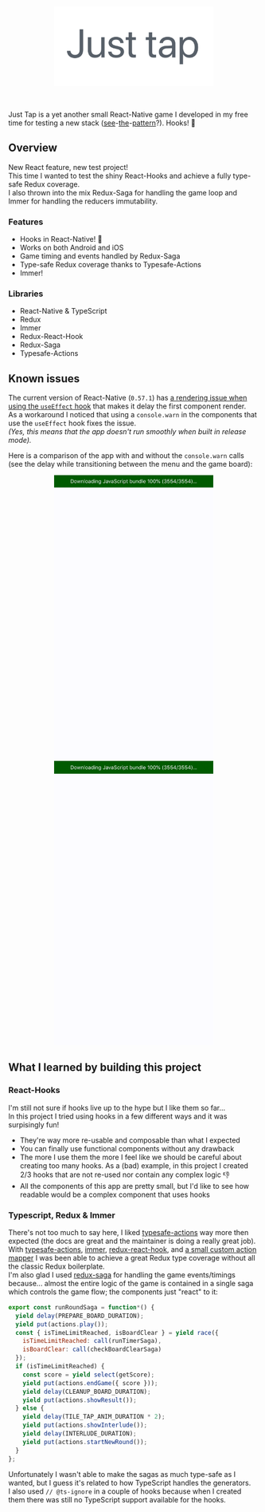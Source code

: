 <p align="center">
<img src="./.github/title.png" width="320"></img>
</p>
&nbsp;  
&nbsp;

Just Tap is a yet another small React-Native game I developed in my free time for testing a new stack ([see](https://github.com/mmazzarolo/tap-the-number)-[the](https://github.com/mmazzarolo/trees-and-tents-sample)-[pattern](https://github.com/mmazzarolo/which-one)?).
Hooks! 🎣

## Overview

New React feature, new test project!  
This time I wanted to test the shiny React-Hooks and achieve a fully type-safe Redux coverage.  
I also thrown into the mix Redux-Saga for handling the game loop and Immer for handling the reducers immutability.

### Features

- Hooks in React-Native! 🎣
- Works on both Android and iOS
- Game timing and events handled by Redux-Saga
- Type-safe Redux coverage thanks to Typesafe-Actions
- Immer!

### Libraries

- React-Native & TypeScript
- Redux
- Immer
- Redux-React-Hook
- Redux-Saga
- Typesafe-Actions

## Known issues

The current version of React-Native (`0.57.1`) has [a rendering issue when using the `useEffect` hook](https://github.com/facebook/react-native/issues/21967#issuecomment-437118881) that makes it delay the first component render.  
As a workaround I noticed that using a `console.warn` in the components that use the `useEffect` hook fixes the issue.  
_(Yes, this means that the app doesn't run smoothly when built in release mode)._

Here is a comparison of the app with and without the `console.warn` calls (see the delay while transitioning between the menu and the game board):

<p align="center">
<img src="./.github/with-warn.gif" width="320"></img>
<img src="./.github/without-warn.gif" width="320"></img>
</p>

## What I learned by building this project

### React-Hooks

I'm still not sure if hooks live up to the hype but I like them so far...  
In this project I tried using hooks in a few different ways and it was surpisingly fun!

- They're way more re-usable and composable than what I expected
- You can finally use functional components without any drawback
- The more I use them the more I feel like we should be careful about creating too many hooks. As a (bad) example, in this project I created 2/3 hooks that are not re-used nor contain any complex logic 👎
- All the components of this app are pretty small, but I'd like to see how readable would be a complex component that uses hooks

### Typescript, Redux & Immer

There's not too much to say here, I liked [typesafe-actions](https://github.com/piotrwitek/typesafe-actions) way more then expected (the docs are great and the maintainer is doing a really great job).  
With [typesafe-actions](https://github.com/piotrwitek/typesafe-actions), [immer](https://github.com/mweststrate/immer), [redux-react-hook](), and [a small custom action mapper](./src/utils/useMappedActions) I was been able to achieve a great Redux type coverage without all the classic Redux boilerplate.  
I'm also glad I used [redux-saga](https://github.com/redux-saga/redux-saga) for handling the game events/timings because... almost the entire logic of the game is contained in a single saga which controls the game flow; the components just "react" to it:

```javascript
export const runRoundSaga = function*() {
  yield delay(PREPARE_BOARD_DURATION);
  yield put(actions.play());
  const { isTimeLimitReached, isBoardClear } = yield race({
    isTimeLimitReached: call(runTimerSaga),
    isBoardClear: call(checkBoardClearSaga)
  });
  if (isTimeLimitReached) {
    const score = yield select(getScore);
    yield put(actions.endGame({ score }));
    yield delay(CLEANUP_BOARD_DURATION);
    yield put(actions.showResult());
  } else {
    yield delay(TILE_TAP_ANIM_DURATION * 2);
    yield put(actions.showInterlude());
    yield delay(INTERLUDE_DURATION);
    yield put(actions.startNewRound());
  }
};
```

Unfortunately I wasn't able to make the sagas as much type-safe as I wanted, but I guess it's related to how TypeScript handles the generators.  
I also used `// @ts-ignore` in a couple of hooks because when I created them there was still no TypeScript support available for the hooks.
